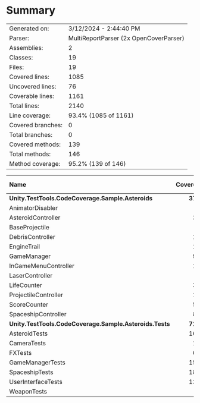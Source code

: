 ﻿# Summary
|||
|:---|:---|
| Generated on: | 3/12/2024 - 2:44:40 PM |
| Parser: | MultiReportParser (2x OpenCoverParser) |
| Assemblies: | 2 |
| Classes: | 19 |
| Files: | 19 |
| Covered lines: | 1085 |
| Uncovered lines: | 76 |
| Coverable lines: | 1161 |
| Total lines: | 2140 |
| Line coverage: | 93.4% (1085 of 1161) |
| Covered branches: | 0 |
| Total branches: | 0 |
| Covered methods: | 139 |
| Total methods: | 146 |
| Method coverage: | 95.2% (139 of 146) |

|**Name**|**Covered**|**Uncovered**|**Coverable**|**Total**|**Line coverage**|**Covered**|**Total**|**Branch coverage**|**Covered**|**Total**|**Method coverage**|
|:---|---:|---:|---:|---:|---:|---:|---:|---:|---:|---:|---:|
|**Unity.TestTools.CodeCoverage.Sample.Asteroids**|**371**|**61**|**432**|**701**|**85.8%**|**0**|**0**|****|**60**|**65**|**92.3%**|
|AnimatorDisabler|4|0|4|11|100%|0|0||1|1|100%|
|AsteroidController|39|0|39|62|100%|0|0||9|9|100%|
|BaseProjectile|1|10|11|20|9%|0|0||1|2|50%|
|DebrisController|19|0|19|31|100%|0|0||2|2|100%|
|EngineTrail|17|0|17|32|100%|0|0||3|3|100%|
|GameManager|92|6|98|161|93.8%|0|0||15|15|100%|
|InGameMenuController|13|2|15|29|86.6%|0|0||4|4|100%|
|LaserController|2|21|23|36|8.6%|0|0||1|4|25%|
|LifeCounter|39|3|42|63|92.8%|0|0||4|4|100%|
|ProjectileController|13|4|17|30|76.4%|0|0||4|5|80%|
|ScoreCounter|51|3|54|83|94.4%|0|0||7|7|100%|
|SpaceshipController|81|12|93|143|87%|0|0||9|9|100%|
|**Unity.TestTools.CodeCoverage.Sample.Asteroids.Tests**|**714**|**15**|**729**|**1439**|**97.9%**|**0**|**0**|****|**79**|**81**|**97.5%**|
|AsteroidTests|162|0|162|266|100%|0|0||22|22|100%|
|CameraTests|19|0|19|50|100%|0|0||4|4|100%|
|FXTests|60|0|60|105|100%|0|0||7|7|100%|
|GameManagerTests|155|0|155|259|100%|0|0||14|14|100%|
|SpaceshipTests|187|0|187|302|100%|0|0||23|23|100%|
|UserInterfaceTests|131|0|131|219|100%|0|0||9|9|100%|
|WeaponTests|0|15|15|238|0%|0|0||0|2|0%|
